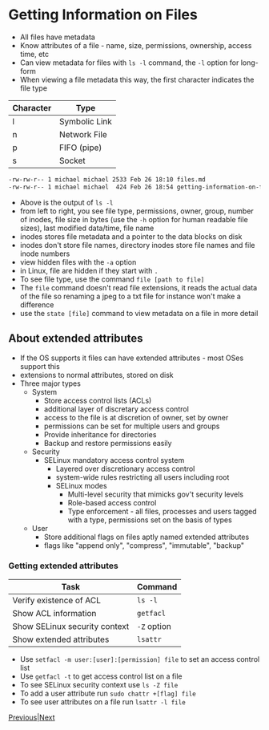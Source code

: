 # Getting Information on Files
- All files have metadata
- Know attributes of a file - name, size, permissions, ownership, access time, etc
- Can view metadata for files with `ls -l` command, the `-l` option for long-form
- When viewing a file metadata this way, the first character indicates the file type 

|Character|Type|
|-|-|
|l|Symbolic Link|
|n|Network File|
|p|FIFO (pipe)|
|s|Socket|

```bash
-rw-rw-r-- 1 michael michael 2533 Feb 26 18:10 files.md
-rw-rw-r-- 1 michael michael  424 Feb 26 18:54 getting-information-on-files.md
```

- Above is the output of `ls -l`
- from left to right, you see file type, permissions, owner, group, number of inodes, file size in bytes (use the `-h` option for human readable file sizes), last modified data/time, file name
- inodes stores file metadata and a pointer to the data blocks on disk
- inodes don't store file names, directory inodes store file names and file inode numbers
- view hidden files with the `-a` option 
- in Linux, file are hidden if they start with `.`
- To see file type, use the command `file [path to file]`
- The `file` command doesn't read file extensions, it reads the actual data of the file so renaming a jpeg to a txt file for instance won't make a difference
- use the `state [file]` command to view metadata on a file in more detail 

## About extended attributes
- If the OS supports it files can have extended attributes - most OSes support this 
- extensions to normal attributes, stored on disk 
- Three major types 
  - System
    - Store access control lists (ACLs) 
    - additional layer of discretary access control 
    - access to the file is at discretion of owner, set by owner 
    - permissions can be set for multiple users and groups 
    - Provide inheritance for directories 
    - Backup and restore permissions easily
  - Security 
    - SELinux mandatory access control system
      - Layered over discretionary access control 
      - system-wide rules restricting all users including root 
      - SELinux modes 
        - Multi-level security that mimicks gov't security levels 
        - Role-based access control 
        - Type enforcement - all files, processes and users tagged with a type, permissions set on the basis of types 
  - User 
    - Store additional flags on files aptly named extended attributes 
    - flags like "append only", "compress", "immutable", "backup"

### Getting extended attributes

|Task|Command|
|-|-|
|Verify existence of ACL|`ls -l`|
|Show ACL information|`getfacl`|
|Show SELinux security context|`-Z` option|
|Show extended attributes|`lsattr`|

- Use `setfacl -m user:[user]:[permission] file` to set an access control list 
- Use `getfacl -t` to get access control list on a file
- To see SELinux security context use `ls -Z file`
- To add a user attribute run `sudo chattr +[flag] file`
- To see user attributes on a file run `lsattr -l file`

[Previous](files.md)|[Next](file-globs.md)